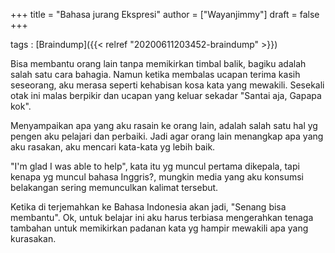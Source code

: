 +++
title = "Bahasa jurang Ekspresi"
author = ["Wayanjimmy"]
draft = false
+++

tags
: [Braindump]({{< relref "20200611203452-braindump" >}})

Bisa membantu orang lain tanpa memikirkan timbal balik, bagiku adalah salah satu cara bahagia.
Namun ketika membalas ucapan terima kasih seseorang, aku merasa seperti kehabisan kosa kata yang mewakili. Sesekali otak ini malas berpikir dan ucapan yang keluar sekadar "Santai aja, Gapapa kok".

Menyampaikan apa yang aku rasain ke orang lain, adalah salah satu hal yg pengen aku pelajari dan perbaiki.
Jadi agar orang lain menangkap apa yang aku rasakan, aku mencari kata-kata yg lebih baik.

"I'm glad I was able to help", kata itu yg muncul pertama dikepala, tapi kenapa yg muncul bahasa Inggris?, mungkin media yang aku konsumsi belakangan sering memunculkan kalimat tersebut.

Ketika di terjemahkan ke Bahasa Indonesia akan jadi, "Senang bisa membantu". Ok, untuk belajar ini aku harus terbiasa mengerahkan tenaga tambahan untuk memikirkan padanan kata yg hampir mewakili apa yang kurasakan.
